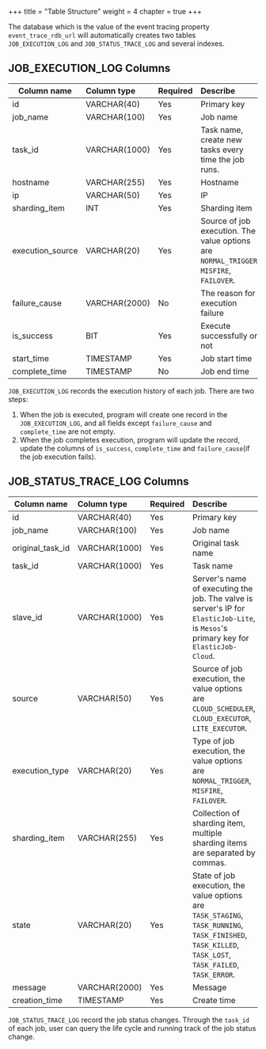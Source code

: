 +++ title = "Table Structure"
weight = 4 chapter = true +++

The database which is the value of the event tracing property `event_trace_rdb_url` will automatically creates two
tables `JOB_EXECUTION_LOG` and `JOB_STATUS_TRACE_LOG` and several indexes.

## JOB_EXECUTION_LOG Columns

| Column name      | Column type   | Required  | Describe                                                                                |
| ---------------- |:------------- |:--------- |:--------------------------------------------------------------------------------------- |
| id               | VARCHAR(40)   | Yes       | Primary key                                                                             |
| job_name         | VARCHAR(100)  | Yes       | Job name                                                                                |
| task_id          | VARCHAR(1000) | Yes       | Task name, create new tasks every time the job runs.                                    |
| hostname         | VARCHAR(255)  | Yes       | Hostname                                                                                |
| ip               | VARCHAR(50)   | Yes       | IP                                                                                      |
| sharding_item    | INT           | Yes       | Sharding item                                                                           |
| execution_source | VARCHAR(20)   | Yes       | Source of job execution. The value options are `NORMAL_TRIGGER`, `MISFIRE`, `FAILOVER`. |
| failure_cause    | VARCHAR(2000) | No        | The reason for execution failure                                                        |
| is_success       | BIT           | Yes       | Execute successfully or not                                                             |
| start_time       | TIMESTAMP     | Yes       | Job start time                                                                          |
| complete_time    | TIMESTAMP     | No        | Job end time                                                                            |

`JOB_EXECUTION_LOG` records the execution history of each job. There are two steps:

1. When the job is executed, program will create one record in the `JOB_EXECUTION_LOG`, and all fields
   except `failure_cause` and `complete_time` are not empty.
1. When the job completes execution, program will update the record, update the columns of `is_success`, `complete_time`
   and `failure_cause`(if the job execution fails).

## JOB_STATUS_TRACE_LOG Columns

| Column name      | Column type   | Required  | Describe                                                                                                                                                |
| ---------------- |:--------------|:----------|:------------------------------------------------------------------------------------------------------------------------------------------------------- |
| id               | VARCHAR(40)   | Yes       | Primary key                                                                                                                                             |
| job_name         | VARCHAR(100)  | Yes       | Job name                                                                                                                                                |
| original_task_id | VARCHAR(1000) | Yes       | Original task name                                                                                                                                      |
| task_id          | VARCHAR(1000) | Yes       | Task name                                                                                                                                               |
| slave_id         | VARCHAR(1000) | Yes       | Server's name of executing the job. The valve is server's IP for `ElasticJob-Lite`, is `Mesos`'s primary key for `ElasticJob-Cloud`.                    |
| source           | VARCHAR(50)   | Yes       | Source of job execution, the value options are `CLOUD_SCHEDULER`, `CLOUD_EXECUTOR`, `LITE_EXECUTOR`.                                                    |
| execution_type   | VARCHAR(20)   | Yes       | Type of job execution, the value options are `NORMAL_TRIGGER`, `MISFIRE`, `FAILOVER`.                                                                   |
| sharding_item    | VARCHAR(255)  | Yes       | Collection of sharding item, multiple sharding items are separated by commas.                                                                           |
| state            | VARCHAR(20)   | Yes       | State of job execution, the value options are `TASK_STAGING`, `TASK_RUNNING`, `TASK_FINISHED`, `TASK_KILLED`, `TASK_LOST`, `TASK_FAILED`, `TASK_ERROR`. |
| message          | VARCHAR(2000) | Yes       | Message                                                                                                                                                 |
| creation_time    | TIMESTAMP     | Yes       | Create time                                                                                                                                             |

`JOB_STATUS_TRACE_LOG` record the job status changes. Through the `task_id` of each job, user can query the life cycle
and running track of the job status change.